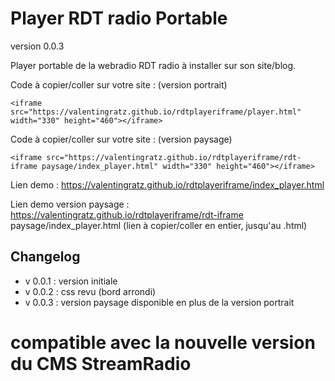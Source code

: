 # Player RDT radio Portable
version 0.0.3

Player portable de la webradio RDT radio à installer sur son site/blog.

Code à copier/coller sur votre site : (version portrait)

<!--Le code iframe à copier/coller sur votre site-->
    <iframe src="https://valentingratz.github.io/rdtplayeriframe/player.html" width="330" height="460"></iframe>


Code à copier/coller sur votre site : (version paysage)

<!--Le code iframe a copier/coller sur votre site-->
    <iframe src="https://valentingratz.github.io/rdtplayeriframe/rdt-iframe paysage/index_player.html" width="330" height="460"></iframe>


Lien demo : https://valentingratz.github.io/rdtplayeriframe/index_player.html

Lien demo version paysage : https://valentingratz.github.io/rdtplayeriframe/rdt-iframe paysage/index_player.html (lien à copier/coller en entier, jusqu'au .html)

## Changelog 
- v 0.0.1 : version initiale
- v 0.0.2 : css revu (bord arrondi)
- v 0.0.3 : version paysage disponible en plus de la version portrait

# compatible avec la nouvelle version du CMS StreamRadio
